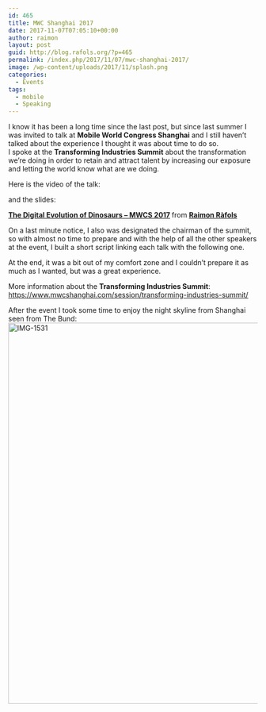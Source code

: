 ```yaml
---
id: 465
title: MWC Shanghai 2017
date: 2017-11-07T07:05:10+00:00
author: raimon
layout: post
guid: http://blog.rafols.org/?p=465
permalink: /index.php/2017/11/07/mwc-shanghai-2017/
image: /wp-content/uploads/2017/11/splash.png
categories:
  - Events
tags:
  - mobile
  - Speaking
---
```

I know it has been a long time since the last post, but since last summer I was invited to talk at **Mobile World Congress Shanghai** and I still haven&#8217;t talked about the experience I thought it was about time to do so.  
I spoke at the **Transforming Industries Summit** about the transformation we&#8217;re doing in order to retain and attract talent by increasing our exposure and letting the world know what are we doing.

Here is the video of the talk:  


and the slides:



<div style="margin-bottom:5px">
  <strong> <a href="https://www.slideshare.net/RaimonRls/the-digital-evolution-of-dinosaurs-77346141" title="The Digital Evolution of Dinosaurs - MWCS 2017" target="_blank">The Digital Evolution of Dinosaurs &#8211; MWCS 2017</a> </strong> from <strong><a href="https://www.slideshare.net/RaimonRls" target="_blank">Raimon Ràfols</a></strong>
</div>

On a last minute notice, I also was designated the chairman of the summit, so with almost no time to prepare and with the help of all the other speakers at the event, I built a short script linking each talk with the following one.

At the end, it was a bit out of my comfort zone and I couldn&#8217;t prepare it as much as I wanted, but was a great experience.

More information about the **Transforming Industries Summit**:  
<https://www.mwcshanghai.com/session/transforming-industries-summit/>

After the event I took some time to enjoy the night skyline from Shanghai seen from The Bund:  
<img loading="lazy" class="aligncenter size-large wp-image-515" src="http://ec2-18-232-250-173.compute-1.amazonaws.com/wp-content/uploads/2017/11/img-1531.jpg?w=2048" alt="IMG-1531" width="1024" height="768" srcset="http://blog.rafols.org/wp-content/uploads/2017/11/img-1531.jpg 3264w, http://blog.rafols.org/wp-content/uploads/2017/11/img-1531-300x225.jpg 300w, http://blog.rafols.org/wp-content/uploads/2017/11/img-1531-768x576.jpg 768w, http://blog.rafols.org/wp-content/uploads/2017/11/img-1531-1024x768.jpg 1024w" sizes="(max-width: 1024px) 100vw, 1024px" />